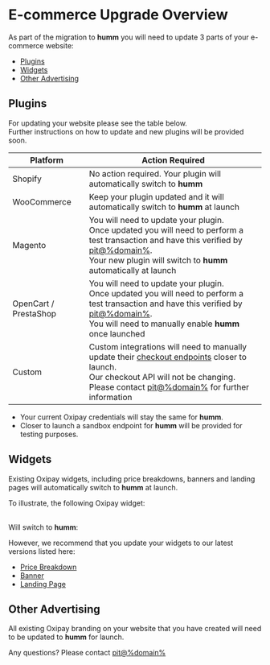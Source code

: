 # E-commerce Upgrade Overview

As part of the migration to **humm** you will need to update 3 parts of your e-commerce website:

* [Plugins](#plugins)
* [Widgets](#widgets)
* [Other Advertising](#other-advertising)

## Plugins
For updating your website please see the table below.<br>
Further instructions on how to update and new plugins will be provided soon.

Platform | Action Required
---------|----------------
Shopify               | No action required. Your plugin will automatically switch to **humm**
WooCommerce           | Keep your plugin updated and it will automatically switch to **humm** at launch
Magento               | You will need to update your plugin.<br>Once updated you will need to perform a test transaction and have this verified by [pit@%domain%](mailto:pit@%domain%).<br>Your new plugin will switch to **humm** automatically at launch
OpenCart / PrestaShop | You will need to update your plugin.<br>Once updated you will need to perform a test transaction and have this verified by [pit@%domain%](mailto:pit@%domain%).<br>You will need to manually enable **humm** once launched
Custom                | Custom integrations will need to manually update their [checkout endpoints](../../custom_integration/checkout_api) closer to launch.<br>Our checkout API will not be changing.<br>Please contact [pit@%domain%](mailto:pit@%domain%) for further information

* Your current Oxipay credentials will stay the same for **humm**.
* Closer to launch a sandbox endpoint for **humm** will be provided for testing purposes.

## Widgets
Existing Oxipay widgets, including price breakdowns, banners and landing pages will automatically switch to **humm** at launch.

To illustrate, the following Oxipay widget:
<script src="https://widgets.oxipay.co.nz/content/scripts/price-info.js?productPrice=200"></script>

<br>Will switch to **humm**:

<script src="https://widgets.%domain%/content/scripts/price-info.js?productPrice=200&LittleOnly"></script>

However, we recommend that you update your widgets to our latest versions listed here:

* [Price Breakdown](../../widgets/price_info)
* [Banner](../../widgets/banners)
* [Landing Page](../../widgets/landing_pages/introduction)

## Other Advertising

All existing Oxipay branding on your website that you have created will need to be updated to **humm** for launch.

Any questions? Please contact [pit@%domain%](mailto:pit@%domain%)